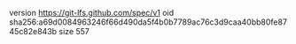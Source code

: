 version https://git-lfs.github.com/spec/v1
oid sha256:a69d0084963246f66d490da5f4b0b7789ac76c3d9caa40bb80fe8745c82e843b
size 557
